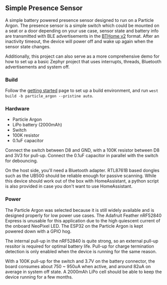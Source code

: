 ## Simple Presence Sensor

A simple battery powered presence sensor designed to run on a Particle Argon. The presence sensor is a simple switch which could be mounted on a seat or a door depending on your use case, sensor state and battery info are transmitted with BLE advertisements in the [BTHome v2](https://bthome.io/format/) format. After an inactivity timeout, the device will power off and wake up again when the sensor state changes.

Additionally, this project can also serve as a more comprehensive demo for how to set up a basic Zephyr project that uses interrupts, threads, Bluetooth advertisements and system off.

### Build

Follow the [getting started](https://docs.zephyrproject.org/4.0.0/develop/getting_started/index.html) page to set up a build environment, and run `west build -b particle_argon --pristine auto`.

### Hardware

- Particle Argon
- LiPo battery (2000mAh)
- Switch
- 100K resistor
- 0.1uF capacitor

Connect the switch between D8 and GND, with a 100K resistor between D8 and 3V3 for pull-up. Connect the 0.1uF capacitor in parallel with the switch for debouncing.

On the host side, you'll need a Bluetooth adapter. RTL8761B based dongles such as the UB500 should be reliable enough for passive scanning. While this device should work out of the box with HomeAssistant, a python script is also provided in case you don't want to use HomeAssistant.

### Power

The Particle Argon was selected because it is still widely available and is designed properly for low power use cases. The Adafruit Feather nRF52840 Express is unusable for this application due to the high quiescent current of the onboard NeoPixel LED. The ESP32 on the Particle Argon is kept powered down with a GPIO hog.

The internal pull-up in the nRF52840 is quite strong, so an external pull-up ressitor is required for optimal battery life. Pull-up for charge termination detection is only enabled when the device is running for the same reason.

With a 100K pull-up for the switch and 3.7V on the battery connector, the board consumes about 750 ~ 950uA when active, and around 82uA on average in system off state. A 2000mAh LiPo cell should be able to keep the device running for a few months.
